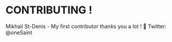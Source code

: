  # CONTRIBUTING !
 
 Mikhail St-Denis - My first contributor thanks you a lot ! 🎨 Twitter: @oneSaint
